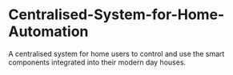 # Centralised-System-for-Home-Automation
A centralised system for home users to control and use the smart components integrated into their modern day houses.

